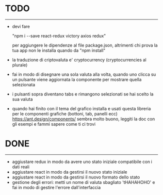 # TODO
---
- devi fare 
  
     "npm i --save react-redux victory axios redux"

  per aggiungere le dipendenze al file package.json, altrimenti chi prova la tua app non le installa quando da "npm install"

- la traduzione di criptovaluta e' cryptocurrency (cryptocurrencies al plurale)

- fai in modo di disegnare una sola valuta alla volta, quando uno clicca su un pulsante viene aggiornata la componente per mostrare quella selezionata

- i pulsanti sopra diventano tabs e rimangono selezionati se hai scelto la sua valuta

- quando hai finito con il tema del grafico installa e usati questa libreria per le componenti grafiche (bottoni, tab, panelli ecc) https://ant.design/components/ sembra molto buono, leggiti la doc con gli esempi e fammi sapere come ti ci trovi

# DONE 
---
- aggiustare redux in modo da avere uno stato iniziale compatibile con i dati reali
- aggiustare react in modo da gestirsi il nuovo stato iniziale
- aggiustare react in modo da gestirsi il nuovo formato dello stato
- gestione degli errori: metti un nome di valuta sbagliato 'tHAHAHOHO' e fai in modo di gestire l'errore dall'interfaccia
